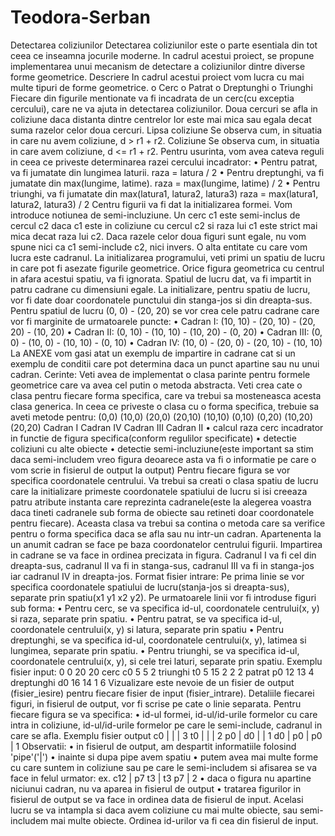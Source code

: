 # Teodora-Serban
Detectarea coliziunilor
Detectarea coliziunilor este o parte esentiala din tot ceea ce inseamna jocurile moderne. In cadrul acestui proiect, se propune implementarea unui mecanism de detectare a coliziunilor dintre diverse forme geometrice.
Descriere
In cadrul acestui proiect vom lucra cu mai multe tipuri de forme geometrice.
o Cerc
o Patrat
o Dreptunghi
o Triunghi
Fiecare din figurile mentionate va fi incadrata de un cerc(cu exceptia cercului), care ne va ajuta in detectarea coliziunilor.
Doua cercuri se afla in coliziune daca distanta dintre centrelor lor este mai mica sau egala decat suma razelor celor doua cercuri.
Lipsa coliziune
Se observa cum, in situatia in care nu avem coliziune, d > r1 + r2.
Coliziune
Se observa cum, in situatia in care avem coliziune, d <= r1 + r2.
Pentru usurinta, vom avea cateva reguli in ceea ce priveste determinarea razei cercului incadrator:
• Pentru patrat, va fi jumatate din lungimea laturii. raza = latura / 2
• Pentru dreptunghi, va fi jumatate din max(lungime, latime). raza = max(lungime, latime) / 2
• Pentru triunghi, va fi jumatate din max(latura1, latura2, latura3) raza = max(latura1, latura2, latura3) / 2
Centru figurii va fi dat la initializarea formei.
Vom introduce notiunea de semi-incluziune. Un cerc c1 este semi-inclus de cercul c2 daca c1 este in coliziune cu cercul c2 si raza lui c1 este strict mai mica decat raza lui c2. Daca razele celor doua figuri sunt egale, nu vom spune nici ca c1 semi-include c2, nici invers.
O alta entitate cu care vom lucra este cadranul. La initializarea programului, veti primi un spatiu de lucru in care pot fi asezate figurile geometrice. Orice figura geometrica cu centrul in afara acestui spatiu, va fi ignorata. Spatiul de lucru dat, va fi impartit in patru cadrane cu dimensiuni egale. 
La initializare, pentru spatiu de lucru, vor fi date doar coordonatele punctului din stanga-jos si din dreapta-sus. Pentru spatiul de lucru (0, 0) - (20, 20) se vor crea cele patru cadrane care vor fi marginite de urmatoarele puncte:
• Cadran I: (10, 10) - (20, 10) - (20, 20) - (10, 20)
• Cadran II: (0, 10) - (10, 10) - (10, 20) - (0, 20)
• Cadran III: (0, 0) - (10, 0) - (10, 10) - (0, 10)
• Cadran IV: (10, 0) - (20, 0) - (20, 10) - (10, 10)
La ANEXE vom gasi atat un exemplu de impartire in cadrane cat si un exemplu de conditii care pot determina daca un punct apartine sau nu unui cadran.
Cerinte:
Veti avea de implementat o clasa parinte pentru formele geometrice care va avea cel putin o metoda abstracta. Veti crea cate o clasa pentru fiecare forma specifica, care va trebui sa mosteneasca acesta clasa generica. In ceea ce priveste o clasa cu o forma specifica, trebuie sa aveti metode pentru:
(0,0)
(10,0)
(20,0)
(20,10)
(10,10)
(0,10)
(0,20)
(10,20)
(20,20)
Cadran I
Cadran IV
Cadran III
Cadran II
• calcul raza cerc incadrator in functie de figura specifica(conform regulilor specificate)
• detectie coliziuni cu alte obiecte
• detectie semi-incluziune(este important sa stim daca semi-includem vreo figura deoarece asta va fi o informatie pe care o vom scrie in fisierul de output la output)
Pentru fiecare figura se vor specifica coordonatele centrului.
Va trebui sa creati o clasa spatiu de lucru care la initializare primeste coordonatele spatiului de lucru si isi creeaza patru atribute instanta care reprezinta cadranele(este la alegerea voastra daca tineti cadranele sub forma de obiecte sau retineti doar coordonatele pentru fiecare). Aceasta clasa va trebui sa contina o metoda care sa verifice pentru o forma specifica daca se afla sau nu intr-un cadran. Apartenenta la un anumit cadran se face pe baza coordonatelor centrului figurii.
Impartirea in cadrane se va face in ordinea precizata in figura. Cadranul I va fi cel din dreapta-sus, cadranul II va fi in stanga-sus, cadranul III va fi in stanga-jos iar cadranul IV in dreapta-jos.
Format fisier intrare:
Pe prima linie se vor specifica coordonatele spatiului de lucru(stanja-jos si dreapta-sus), separate prin spatiu(x1 y1 x2 y2). Pe urmatoarele linii vor fi introduse figuri sub forma:
• Pentru cerc, se va specifica id-ul, coordonatele centrului(x, y) si raza, separate prin spatiu.
• Pentru patrat, se va specifica id-ul, coordonatele centrului(x, y) si latura, separate prin spatiu
• Pentru dreptunghi, se va specifica id-ul, coordonatele centrului(x, y), latimea si lungimea, separate prin spatiu.
• Pentru triunghi, se va specifica id-ul, coordonatele centrului(x, y), si cele trei laturi, separate prin spatiu.
Exemplu fisier input:
0 0 20 20
cerc c0 5 5 2
triunghi t0 5 15 2 2 2
patrat p0 12 13 4
dreptunghi d0 16 14 1 6
Vizualizare
este nevoie de un fisier de output (fisier_iesire) pentru fiecare fisier de input (fisier_intrare). Detaliile fiecarei figuri, in fisierul de output, vor fi scrise pe cate o linie separata. Pentru fiecare figura se va specifica:
• id-ul formei, id-ul/id-urile formelor cu care intra in coliziune, id-ul/id-urile formelor pe care le semi-include, cadranul in care se afla.
Exemplu fisier output
c0 | | | 3
t0 | | | 2
p0 | d0 | | 1
d0 | p0 | p0 | 1
Observatii:
• in fisierul de output, am despartit informatiile folosind 'pipe'('|')
• inainte si dupa pipe avem spatiu
• putem avea mai multe forme cu care suntem in coliziune sau pe care le semi-includem si afisarea se va face in felul urmator:
ex. c12 | p7 t3 | t3 p7 | 2
• daca o figura nu apartine niciunui cadran, nu va aparea in fisierul de output
• tratarea figurilor in fisierul de output se va face in ordinea data de fisierul de input. Acelasi lucru se va intampla si daca avem coliziune cu mai multe obiecte, sau semi-includem mai multe obiecte. Ordinea id-urilor va fi cea din fisierul de input.
